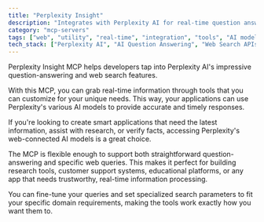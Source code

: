 ```yaml
---
title: "Perplexity Insight"
description: "Integrates with Perplexity AI for real-time question answering and web search using customizable tools across multiple models."
category: "mcp-servers"
tags: ["web", "utility", "real-time", "integration", "tools", "AI models", "research tools", "customer support", "educational platforms"]
tech_stack: ["Perplexity AI", "AI Question Answering", "Web Search APIs", "Real-time Information Retrieval", "customizable tools"]
---
```


Perplexity Insight MCP helps developers tap into Perplexity AI's impressive question-answering and web search features. 

With this MCP, you can grab real-time information through tools that you can customize for your unique needs. This way, your applications can use Perplexity's various AI models to provide accurate and timely responses.

If you're looking to create smart applications that need the latest information, assist with research, or verify facts, accessing Perplexity's web-connected AI models is a great choice.

The MCP is flexible enough to support both straightforward question-answering and specific web queries. This makes it perfect for building research tools, customer support systems, educational platforms, or any app that needs trustworthy, real-time information processing.

You can fine-tune your queries and set specialized search parameters to fit your specific domain requirements, making the tools work exactly how you want them to.